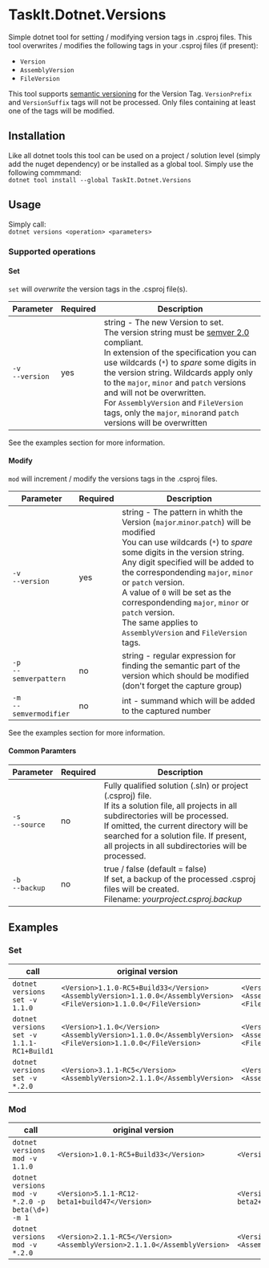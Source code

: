 # TaskIt.Dotnet.Versions

Simple dotnet tool for setting / modifying version tags in .csproj files.
This tool overwrites / modifies the following tags in your .csproj files (if present):
- `Version`
- `AssemblyVersion`
- `FileVersion`

This tool supports [semantic versioning](https://semver.org/) for the Version Tag.
`VersionPrefix` and `VersionSuffix` tags will not be processed.
Only files containing at least one of the tags will be modified.

## Installation
Like all dotnet tools this tool can be used on a project / solution level (simply add the nuget dependency) or be installed as a global tool.
Simply use the following commmand:<br/>
`dotnet tool install --global TaskIt.Dotnet.Versions`

## Usage

Simply call:<br/>
`dotnet versions <operation> <parameters>`

### Supported operations

#### Set
`set` will _overwrite_ the version tags in the .csproj file(s).<br/>

Parameter | Required | Description |
----------|------------ |------------ |
`-v`<br/> `--version` | yes | string - The new Version to set.<br/> The version string must be [semver 2.0](https://semver.org/) compliant. <br/>In extension of the specification you can use wildcards (`*`) to _spare_ some digits in the version string. Wildcards apply only to the `major`, `minor` and `patch` versions and will not be overwritten.<br/> For `AssemblyVersion` and `FileVersion` tags, only the `major`, `minor`and `patch` versions will be overwritten|

See the examples section for more information. 

#### Modify
`mod` will increment / modify the versions tags in the .csproj files.

Parameter | Required | Description |
----------|------------ |------------ |
`-v`<br/> `--version` | yes | string - The pattern in whith the Version (`major`.`minor`.`patch`) will be modified<br/> You can use wildcards (`*`) to _spare_ some digits in the version string.<br/>Any digit specified will be added to the correspondending `major`, `minor` or `patch` version.<br> A value of `0` will be set as the correspondending `major`, `minor` or `patch` version.<br/> The same applies to `AssemblyVersion` and `FileVersion` tags. |
`-p`<br/> `--semverpattern` | no | string - regular expression for finding the semantic part of the version which should be modified (don't forget the capture group)| 
`-m`<br/> `--semvermodifier` | no | int - summand which will be added to the captured number |

See the examples section for more information. 

#### Common Paramters

Parameter | Required | Description |
----------|------------ |------------ |
`-s`<br/> `--source` | no | Fully qualified solution (.sln) or project (.csproj) file.<br/> If its a solution file, all projects in all subdirectories will be processed.<br/> If omitted, the current directory will be searched for a solution file. If present, all projects in all subdirectories will be processed. |
`-b`<br/> `--backup` | no | true / false (default = false)<br/>If set, a backup of the processed .csproj files will be created.<br/> Filename: _yourproject.csproj.backup_ | 


## Examples

### Set

call| original version | modified version |
-------- | -------- | -------- |
`dotnet versions set -v 1.1.0` | `<Version>1.1.0-RC5+Build33</Version>`<br/>`<AssemblyVersion>1.1.0.0</AssemblyVersion>`<br/>`<FileVersion>1.1.0.0</FileVersion>` | `<Version>1.1.0</Version>`<br/>`<AssemblyVersion>1.1.0.0</AssemblyVersion>`<br/>`<FileVersion>1.1.0.0</FileVersion>` |
`dotnet versions set -v 1.1.1-RC1+Build1` | `<Version>1.1.0</Version>`<br/>`<AssemblyVersion>1.1.0.0</AssemblyVersion>`<br/>`<FileVersion>1.1.0.0</FileVersion>` | `<Version>1.1.1-RC1+Build1</Version>`<br/>`<AssemblyVersion>1.1.1.0</AssemblyVersion>`<br/>`<FileVersion>1.1.1.0</FileVersion>` |
`dotnet versions set -v *.2.0` | `<Version>3.1.1-RC5</Version>`<br/>`<AssemblyVersion>2.1.1.0</AssemblyVersion>` | `<Version>3.2.0</Version>`<br/>`<AssemblyVersion>2.2.0.0</AssemblyVersion>` |


### Mod

call| original version | modified version |
-------- | -------- | -------- |
`dotnet versions mod -v 1.1.0` | `<Version>1.0.1-RC5+Build33</Version>` | `<Version>2.1.0-RC5+Build33</Version>` |
`dotnet versions mod -v *.2.0 -p beta(\d+) -m 1` | `<Version>5.1.1-RC12-beta1+build47</Version>` | `<Version>5.3.0-RC12-beta2+build47</Version>` |
`dotnet versions mod -v *.2.0` | `<Version>2.1.1-RC5</Version>`<br/>`<AssemblyVersion>2.1.1.0</AssemblyVersion>` | `<Version>2.2.0</Version>`<br/>`<AssemblyVersion>2.2.0.0</AssemblyVersion>` |


